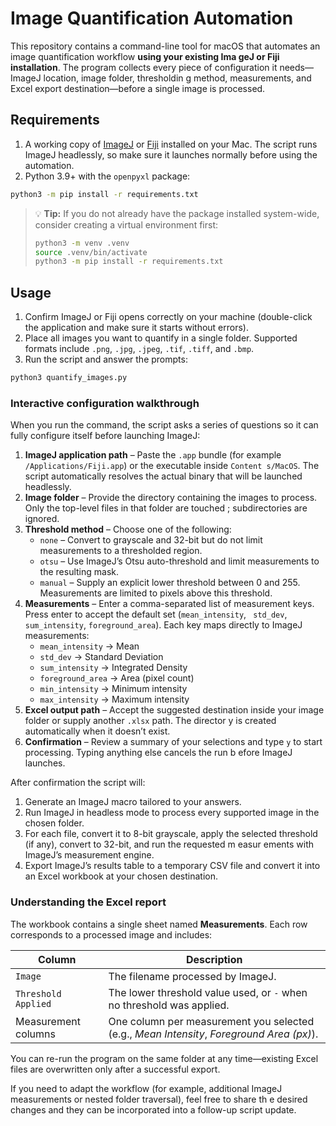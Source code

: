 # Image Quantification Automation

This repository contains a command-line tool for macOS that automates an image quantification workflow **using your existing Ima
geJ or Fiji installation**. The program collects every piece of configuration it needs—ImageJ location, image folder, thresholdin
g method, measurements, and Excel export destination—before a single image is processed.

## Requirements

1. A working copy of [ImageJ](https://imagej.nih.gov/ij/) or [Fiji](https://imagej.net/software/fiji/) installed on your Mac. The
 script runs ImageJ headlessly, so make sure it launches normally before using the automation.
2. Python 3.9+ with the `openpyxl` package:

```bash
python3 -m pip install -r requirements.txt
```

> 💡 **Tip:** If you do not already have the package installed system-wide, consider creating a virtual environment first:
>
> ```bash
> python3 -m venv .venv
> source .venv/bin/activate
> python3 -m pip install -r requirements.txt
> ```

## Usage

1. Confirm ImageJ or Fiji opens correctly on your machine (double-click the application and make sure it starts without errors).
2. Place all images you want to quantify in a single folder. Supported formats include `.png`, `.jpg`, `.jpeg`, `.tif`, `.tiff`,
 and `.bmp`.
3. Run the script and answer the prompts:

```bash
python3 quantify_images.py
```

### Interactive configuration walkthrough

When you run the command, the script asks a series of questions so it can fully configure itself before launching ImageJ:

1. **ImageJ application path** – Paste the `.app` bundle (for example `/Applications/Fiji.app`) or the executable inside `Content
s/MacOS`. The script automatically resolves the actual binary that will be launched headlessly.
2. **Image folder** – Provide the directory containing the images to process. Only the top-level files in that folder are touched
; subdirectories are ignored.
3. **Threshold method** – Choose one of the following:
   * `none` – Convert to grayscale and 32-bit but do not limit measurements to a thresholded region.
   * `otsu` – Use ImageJ’s Otsu auto-threshold and limit measurements to the resulting mask.
   * `manual` – Supply an explicit lower threshold between 0 and 255. Measurements are limited to pixels above this threshold.
4. **Measurements** – Enter a comma-separated list of measurement keys. Press enter to accept the default set (`mean_intensity`, `
std_dev`, `sum_intensity`, `foreground_area`). Each key maps directly to ImageJ measurements:
   * `mean_intensity` → Mean
   * `std_dev` → Standard Deviation
   * `sum_intensity` → Integrated Density
   * `foreground_area` → Area (pixel count)
   * `min_intensity` → Minimum intensity
   * `max_intensity` → Maximum intensity
5. **Excel output path** – Accept the suggested destination inside your image folder or supply another `.xlsx` path. The director
y is created automatically when it doesn’t exist.
6. **Confirmation** – Review a summary of your selections and type `y` to start processing. Typing anything else cancels the run b
efore ImageJ launches.

After confirmation the script will:

1. Generate an ImageJ macro tailored to your answers.
2. Run ImageJ in headless mode to process every supported image in the chosen folder.
3. For each file, convert it to 8-bit grayscale, apply the selected threshold (if any), convert to 32-bit, and run the requested m
easur
ements with ImageJ’s measurement engine.
4. Export ImageJ’s results table to a temporary CSV file and convert it into an Excel workbook at your chosen destination.

### Understanding the Excel report

The workbook contains a single sheet named **Measurements**. Each row corresponds to a processed image and includes:

| Column | Description |
| ------ | ----------- |
| `Image` | The filename processed by ImageJ. |
| `Threshold Applied` | The lower threshold value used, or `-` when no threshold was applied. |
| Measurement columns | One column per measurement you selected (e.g., *Mean Intensity*, *Foreground Area (px)*). |

You can re-run the program on the same folder at any time—existing Excel files are overwritten only after a successful export.

If you need to adapt the workflow (for example, additional ImageJ measurements or nested folder traversal), feel free to share th
e desired changes and they can be incorporated into a follow-up script update.
